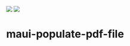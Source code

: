 <!-- default badges list -->
![](https://img.shields.io/endpoint?url=https://codecentral.devexpress.com/api/v1/VersionRange/671980886/23.1.3%2B)
[![](https://img.shields.io/badge/📖_How_to_use_DevExpress_Examples-e9f6fc?style=flat-square)](https://docs.devexpress.com/GeneralInformation/403183)
<!-- default badges end -->
# maui-populate-pdf-file
